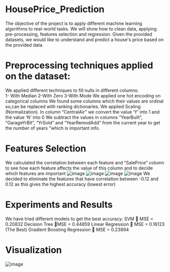 # HousePrice_Prediction
The objective of the project is to apply different machine learning algorithms to real-world tasks. We will show how to clean data, applying pre-processing, features selection and regression. Given the provided datasets, we would like to understand and predict a house's price based on the provided data.
# Preprocessing techniques applied on the dataset:
We applied different techniques to fill nulls in different columns:                                                                         
1- With Median			2-With Zero			3-With Mode
We applied one hot encoding on categorical columns
We found some columns which their values are ordinal so,can be replaced with ranking dictionaries.
We applied Scaling (Normalization).
 In column “CentralAir” we convert the value ‘Y’ into 1 and the value ‘N’ into 0
 We subtract the values in columns “YearBuilt”, “GarageYrBlt”, “YrSold” and “YearRemodAdd” from the current year to get the number of years "which is important info.
# Features Selection
We calculated the correlation between each feature and “SalePrice” column to see how each feature affects the value of this column and to decide which features are important
![image](https://github.com/mariiamhossam/HousePrice_Prediction/assets/65025096/60ace10b-69f3-4569-8c14-ae2f3890db74)
![image](https://github.com/mariiamhossam/HousePrice_Prediction/assets/65025096/6eb8644a-e3ec-45de-94f0-829edd9895e8)
![image](https://github.com/mariiamhossam/HousePrice_Prediction/assets/65025096/e09f2f92-474a-478f-a114-ffc0907ab4c0)
![image](https://github.com/mariiamhossam/HousePrice_Prediction/assets/65025096/98ae6eac-9d3a-44d2-b4ac-76cff3ed7740)
We decided to eliminate the features that have correlation between -0.12 and 0.12 as this gives the highest accuracy (lowest error)
# Experiments and Results
We have tried different models to get the best accuracy:
SVM  MSE = 0.20832
Decision Tree MSE = 0.44859
Linear Regression  MSE = 0.16123 (The Best)
Gradient Boosting Regression  MSE = 0.23894
# Visualization
![image](https://github.com/mariiamhossam/HousePrice_Prediction/assets/65025096/62e00944-1760-4c8b-baa7-736942a0556e)

 
